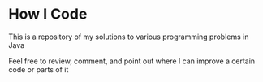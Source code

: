 # How I Code

This is a repository of my solutions to various programming problems in Java

Feel free to review, comment, and point out where I can improve a certain code or parts of it



